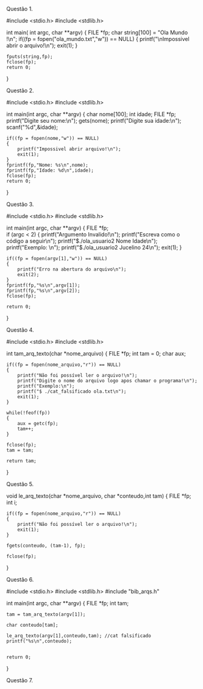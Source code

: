 Questão 1.

#include <stdio.h>
#include <stdlib.h>

int main( int argc, char **argv)
{
	FILE *fp;
	char string[100] = "Ola Mundo !\n";
	if((fp = fopen("ola_mundo.txt","w")) == NULL)
	{
		printf("\nImpossivel abrir o arquivo!\n");
		exit(1);
	}

	fputs(string,fp);
	fclose(fp);
	return 0;
}

Questão 2.

#include <stdio.h>
#include <stdlib.h>

int main(int argc, char **argv)
{
	char nome[100];
	int idade;
	FILE *fp;
	printf("Digite seu nome:\n");
	gets(nome);
	printf("Digite sua idade:\n");
	scanf("%d",&idade);
	
	if((fp = fopen(nome,"w")) == NULL)
	{
		printf("Impossivel abrir arquivo!\n");
		exit(1);
	}
	fprintf(fp,"Nome: %s\n",nome);
	fprintf(fp,"Idade: %d\n",idade);
	fclose(fp);
	return 0;	
	

}

Questão 3.

#include <stdio.h>
#include <stdlib.h>

int main(int argc, char **argv)
{
	FILE *fp;	
	if (argc < 2) 
	{
		printf("Argumento Invalido!\n");
		printf("Escreva como o código a seguir\n");
		printf("$./ola_usuario2 Nome Idade\n");
		printf("Exemplo: \n");
		printf("$./ola_usuario2 Jucelino 24\n");
		exit(1);
	}
	
	if((fp = fopen(argv[1],"w")) == NULL)
	{
		printf("Erro na abertura do arquivo\n");
		exit(2);
	}
	fprintf(fp,"%s\n",argv[1]);
	fprintf(fp,"%s\n",argv[2]);
	fclose(fp);
	
	return 0;
}

Questão 4. 

#include <stdio.h>
#include <stdlib.h>

int tam_arq_texto(char *nome_arquivo)
{
	FILE *fp;
	int tam = 0;
	char aux;

	if((fp = fopen(nome_arquivo,"r")) == NULL)
	{
		printf("Não foi possível ler o arquivo!\n");
		printf("Digite o nome do arquivo logo apos chamar o programa!\n");
		printf("Exemplo:\n");
		printf("$ ./cat_falsificado ola.txt\n");
		exit(1);
	}
	
	while(!feof(fp))
	{
		aux = getc(fp);
		tam++;	
	}
	
	fclose(fp);	
	tam = tam;	

	return tam;
}

Questão 5.

void le_arq_texto(char *nome_arquivo, char *conteudo,int tam)
{
	FILE *fp;
	int i;
	
	if((fp = fopen(nome_arquivo,"r")) == NULL)
	{
		printf("Não foi possível ler o arquivo!\n");
		exit(1);
	}	
	
	fgets(conteudo, (tam-1), fp);
	
	fclose(fp);

}

Questão 6.

#include <stdio.h>
#include <stdlib.h>
#include "bib_arqs.h"


int main(int argc, char **argv)
{
	FILE *fp;
	int tam;

	tam = tam_arq_texto(argv[1]);

	char conteudo[tam];	
	
	le_arq_texto(argv[1],conteudo,tam); //cat falsificado
	printf("%s\n",conteudo);
	
		
	return 0;
}

Questão 7.


